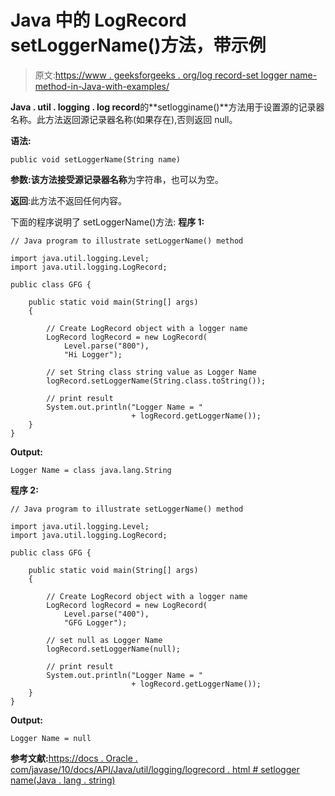 # Java 中的 LogRecord setLoggerName()方法，带示例

> 原文:[https://www . geeksforgeeks . org/log record-set logger name-method-in-Java-with-examples/](https://www.geeksforgeeks.org/logrecord-setloggername-method-in-java-with-examples/)

**Java . util . logging . log record**的**setlogginame()**方法用于设置源的记录器名称。此方法返回源记录器名称(如果存在),否则返回 null。

**语法:**

```
public void setLoggerName(String name)

```

**参数:**该方法接受源记录器**名称**为字符串，也可以为空。

**返回**:此方法不返回任何内容。

下面的程序说明了 setLoggerName()方法:
**程序 1:**

```
// Java program to illustrate setLoggerName() method

import java.util.logging.Level;
import java.util.logging.LogRecord;

public class GFG {

    public static void main(String[] args)
    {

        // Create LogRecord object with a logger name
        LogRecord logRecord = new LogRecord(
            Level.parse("800"),
            "Hi Logger");

        // set String class string value as Logger Name
        logRecord.setLoggerName(String.class.toString());

        // print result
        System.out.println("Logger Name = "
                           + logRecord.getLoggerName());
    }
}
```

**Output:**

```
Logger Name = class java.lang.String

```

**程序 2:**

```
// Java program to illustrate setLoggerName() method

import java.util.logging.Level;
import java.util.logging.LogRecord;

public class GFG {

    public static void main(String[] args)
    {

        // Create LogRecord object with a logger name
        LogRecord logRecord = new LogRecord(
            Level.parse("400"),
            "GFG Logger");

        // set null as Logger Name
        logRecord.setLoggerName(null);

        // print result
        System.out.println("Logger Name = "
                           + logRecord.getLoggerName());
    }
}
```

**Output:**

```
Logger Name = null

```

**参考文献:**[https://docs . Oracle . com/javase/10/docs/API/Java/util/logging/logrecord . html # setlogger name(Java . lang . string)](https://docs.oracle.com/javase/10/docs/api/java/util/logging/LogRecord.html#setLoggerName(java.lang.String))